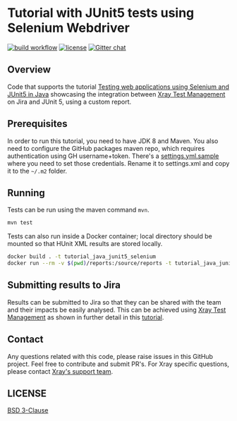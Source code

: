 # Tutorial with JUnit5 tests using Selenium Webdriver

[![build workflow](https://github.com/Xray-App/tutorial-java-junit5-selenium/actions/workflows/main.yml/badge.svg)](https://github.com/Xray-App/tutorial-java-junit5-selenium/actions/workflows/main.yml)
[![license](https://img.shields.io/badge/License-BSD%203--Clause-green.svg)](https://opensource.org/licenses/BSD-3-Clause)
[![Gitter chat](https://badges.gitter.im/gitterHQ/gitter.png)](https://gitter.im/Xray-App/community)

## Overview

Code that supports the tutorial [Testing web applications using Selenium and JUnit5 in Java](https://docs.getxray.app/display/XRAY/Testing+web+applications+using+Selenium+and+Junit5+in+Java) showcasing the integration between [Xray Test Management](https://www.getxray.app/) on Jira and JUnit 5, using a custom report.

## Prerequisites

In order to run this tutorial, you need to have JDK 8 and Maven.
You also need to configure the GitHub packages maven repo, which requires authentication using GH username+token.
There's a [settings.yml.sample](settings.xml) where you need to set those credentials. Rename it to settings.xml and copy it to the `~/.m2` folder.

## Running

Tests can be run using the maven command `mvn`.

```bash
mvn test
```

Tests can also run inside a Docker container; local directory should be mounted so that HUnit XML results are stored locally.

```bash
docker build . -t tutorial_java_junit5_selenium
docker run --rm -v $(pwd)/reports:/source/reports -t tutorial_java_junit5_selenium
```

## Submitting results to Jira

Results can be submitted to Jira so that they can be shared with the team and their impacts be easily analysed.
This can be achieved using [Xray Test Management](https://www.getxray.app/) as shown in further detail in this [tutorial](https://docs.getxray.app/display/XRAY/Testing+web+applications+using+Selenium+and+Junit5+in+Java).

## Contact

Any questions related with this code, please raise issues in this GitHub project. Feel free to contribute and submit PR's.
For Xray specific questions, please contact [Xray's support team](https://jira.getxray.app/servicedesk/customer/portal/2).


## LICENSE

[BSD 3-Clause](LICENSE)
